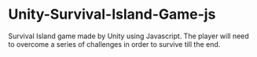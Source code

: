 # Unity-Survival-Island-Game-js
Survival Island game made by Unity using Javascript. The player will need to overcome a series of challenges in order to survive till the end.
